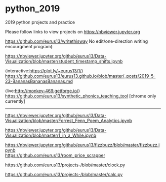 # python_2019
2019 python projects and practice

Please follow links to view projects on https://nbviewer.jupyter.org

 https://github.com/eurus13/writethisway No edit/one-direction writing encourgment program)

https://nbviewer.jupyter.org/github/eurus13/Data-Visualization/blob/master/student_timestamp_shifts.ipynb

(interactive:https://plot.ly/~eurus13/1/) https://github.com/eurus13/eurus13.github.io/blob/master/_posts/2019-5-23-BananasBananasBananas.md 

(live:http://monkey-469.getforge.io/) https://github.com/eurus13/synthetic_phonics_teaching_tool [chrome only currently]

----

https://nbviewer.jupyter.org/github/eurus13/Data-Visualization/blob/master/Forrest_Fenn_Poem_Analytics.ipynb

https://nbviewer.jupyter.org/github/eurus13/Data-Visualization/blob/master/1_in_a_While.ipynb

https://nbviewer.jupyter.org/github/eurus13/fizzbuzz/blob/master/fizzbuzz.ipynb
\
https://github.com/eurus13/room_price_scrapper

https://github.com/eurus13/projects-/blob/master/clock.py

https://github.com/eurus13/projects-/blob/master/calc.py





